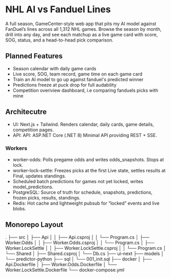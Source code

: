 # NHL AI vs Fanduel Lines
A full season, GameCenter-style web app that pits my AI model against FanDuel’s lines across all 1,312 NHL games. Browse the season by month, drill into any day, and see each matchup as a live game card with score, SOG, status, and a head-to-head pick comparison.

## Planned Features
- Season calendar with daily game cards
- Live score, SOG, team record, game time on each game card
- Train an AI model to go up against fanduel's predicted winner
- Predictions freeze at puck drop for full audability
- Competition overiview dashboard, i.e comparing fanduels picks with mine

## Architecutre
- UI: Next.js + Tailwind. Renders calendar, daily cards, game details, competition pages.
- API: API: ASP.NET Core (.NET 8) Minimal API providing REST + SSE.

### Workers
- worker-odds: Polls pregame odds and writes odds_snapshots. Stops at lock.
- worker-lock-settle: Freezes picks at the first Live state, settles results at Final, updates standings.
- Scheduled batch predictions for games not yet locked, writes model_predictions.
- PostgreSQL: Source of truth for schedule, snapshots, predictions, frozen picks, results, standings.
- Redis: Hot cache and lightweight pubsub for “locked” events and live blobs.

## Monorepo Layout
.
├── src
│   ├── Api
│   │   ├── Api.csproj
│   │   └── Program.cs
│   ├── Worker.Odds
│   │   ├── Worker.Odds.csproj
│   │   └── Program.cs
│   ├── Worker.LockSettle
│   │   ├── Worker.LockSettle.csproj
│   │   └── Program.cs
│   └── Shared
│       ├── Shared.csproj
│       └── Db.cs
├── ui-next
├── models
│   └── predictor-python
├── sql
│   └── 001_init.sql
├── docker
│   ├── Api.Dockerfile
│   ├── Worker.Odds.Dockerfile
│   └── Worker.LockSettle.Dockerfile
└── docker-compose.yml


